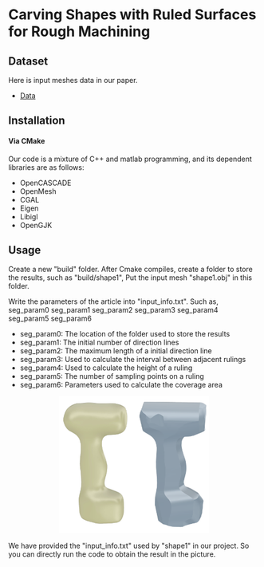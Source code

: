 # Carving Shapes with Ruled Surfaces for Rough Machining

## Dataset
Here is input meshes data in our paper. 

- [Data](https://pan.baidu.com/s/1Taz6jCuYxsIRs4xPtouuDw?pwd=mxi7)


## Installation

#### Via CMake

Our code is a mixture of C++ and matlab programming, and its dependent libraries are as follows:

- OpenCASCADE
- OpenMesh
- CGAL
- Eigen
- Libigl
- OpenGJK

## Usage

Create a new "build" folder. After Cmake compiles, create a folder to store the results, such as "build/shape1",
Put the input mesh "shape1.obj" in this folder.

Write the parameters of the article into "input_info.txt". Such as, seg_param0 seg_param1 seg_param2 seg_param3 seg_param4 seg_param5 seg_param6

- seg_param0: The location of the folder used to store the results
- seg_param1: The initial number of direction lines
- seg_param2: The maximum length of a initial direction line
- seg_param3: Used to calculate the interval between adjacent rulings
- seg_param4: Used to calculate the height of a ruling
- seg_param5: The number of sampling points on a ruling
- seg_param6: Parameters used to calculate the coverage area

<p align="center">
  <img src="images/shape1.png" alt="1" width="300">
</p>

We have provided the "input_info.txt" used by "shape1" in our project. So you can directly run the code to obtain the result in the picture.